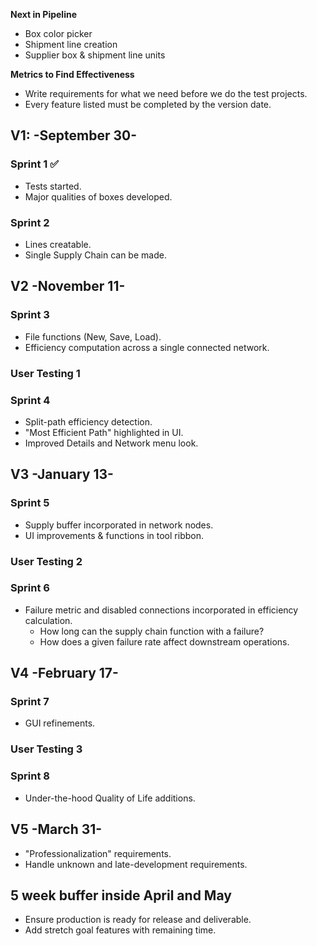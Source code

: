 **Next in Pipeline**
* Box color picker
* Shipment line creation
* Supplier box & shipment line units 

**Metrics to Find Effectiveness**

* Write requirements for what we need before we do the test projects.
* Every feature listed must be completed by the version date.

## V1: -September 30-
### Sprint 1 ✅
- Tests started.
- Major qualities of boxes developed.
### Sprint 2
- Lines creatable.
- Single Supply Chain can be made.

## V2 -November 11-
### Sprint 3
- File functions (New, Save, Load).
- Efficiency computation across a single connected network.

### User Testing 1

### Sprint 4
- Split-path efficiency detection.
- "Most Efficient Path" highlighted in UI.
- Improved Details and Network menu look.

## V3 -January 13-
### Sprint 5
- Supply buffer incorporated in network nodes.
- UI improvements & functions in tool ribbon.

### User Testing 2

### Sprint 6
- Failure metric and disabled connections incorporated in efficiency calculation.
  - How long can the supply chain function with a failure?
  - How does a given failure rate affect downstream operations.
  
## V4 -February 17-
### Sprint 7
- GUI refinements.

### User Testing 3

### Sprint 8
- Under-the-hood Quality of Life additions.

## V5 -March 31-
- "Professionalization" requirements.
- Handle unknown and late-development requirements.

## 5 week buffer inside April and May
- Ensure production is ready for release and deliverable.
- Add stretch goal features with remaining time. 
